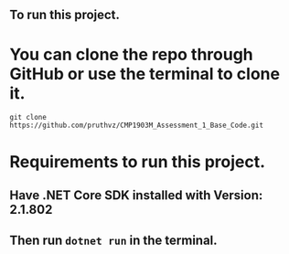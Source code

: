 ## To run this project.

# You can clone the repo through GitHub or use the terminal to clone it.

```
git clone https://github.com/pruthvz/CMP1903M_Assessment_1_Base_Code.git
```

# Requirements to run this project.

## Have .NET Core SDK installed with Version: 2.1.802

## Then run `dotnet run` in the terminal.
